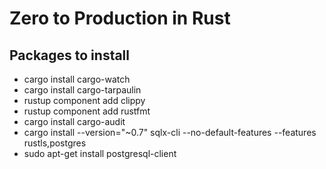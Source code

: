# Zero to Production in Rust

## Packages to install
- cargo install cargo-watch
- cargo install cargo-tarpaulin
- rustup component add clippy
- rustup component add rustfmt
- cargo install cargo-audit
- cargo install --version="~0.7" sqlx-cli --no-default-features --features rustls,postgres
- sudo apt-get install postgresql-client
